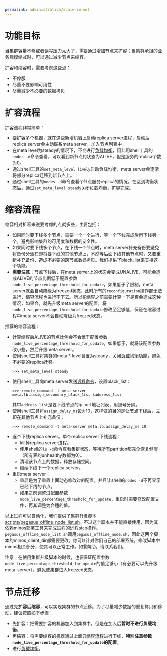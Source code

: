 ```yaml
---
permalink: administration/scale-in-out
---
```


# 功能目标

当集群容量不够或者读写压力太大了，需要通过增加节点来扩容；当集群承担的业务规模缩减时，可以通过减少节点来缩容。

扩容和缩容时，需要考虑这些点：
* 不停服
* 尽量不要影响可用性
* 尽量减少不必要的数据拷贝

# 扩容流程

扩容流程非常简单：
* 要扩容多个机器，就在这些新增机器上启动replica server进程，启动后replica server会主动联系meta server，加入节点列表中。
* 在meta level为steady的情况下，不会进行[负载均衡](rebalance)，因此用shell工具的`nodes -d`命令查看，可以看到新节点的状态为ALIVE，但是服务的replica个数为0。
* 通过shell工具的`set_meta_level lively`启动负载均衡，meta server会逐渐将部分replica迁移到新节点上。
* 通过shell工具的`nodes -d`命令查看个节点服务replica的情况，在达到均衡状态后，通过`set_meta_level steady`关闭负载均衡，扩容完成。

# 缩容流程

缩容相对扩容来说要考虑的点就多些，主要包括：
* 如果同时要下线多个节点，需要一个一个进行，等一个下线完成后再下线另一个，避免影响集群的可用度和数据的安全性。
* 如果同时要下线多个节点，在下线一个节点时，meta server补充备份要避免将备份分派在即将要下线的其他节点上，不然等后面下线其他节点时，又要重新补充备份，造成不必要的跨节点数据拷贝。我们提供了black_list来支持这个功能。
* **需要注意**：节点下线后，在meta server上的状态会变成UNALIVE，可能会造成ALIVE的节点比例低于配置参数`node_live_percentage_threshold_for_update`，如果低于了限制，meta server就会自动降级为freezed状态，此时所有的`reconfiguration`操作都无法进行，缩容流程也进行不下去。所以在缩容之前需要计算一下是否会造成这种情况，如果会，就先升级meta server的配置，将`node_live_percentage_threshold_for_update`修改至足够低，保证在缩容过程中meta server不会自动降级为freezed状态。

推荐的缩容流程：
* 计算缩容后ALIVE的节点比例会不会低于配置参数`node_live_percentage_threshold_for_update`，如果低于，就将该配置参数改小些，然后升级meta server。
* 使用shell工具将集群的meta * level设置为steady，关闭[负载均衡功能](rebalance)，避免不必要的replica迁移。
  ```
  >>> set_meta_level steady
  ```
* 使用shell工具向meta server发送[远程命令](remote-commands#meta-server)，设置black_list：
  ```
  >>> remote_command -t meta-server meta.lb.assign_secondary_black_list $address_list
  ```
  其中`address_list`是要下线节点的ip:port地址列表，用逗号分隔。
* 使用shell工具将`assign_delay_ms`设为10，这样做的目的是让节点下线后，立即在其他节点上补充备份：
  ```
  >>> remote_command -t meta-server meta.lb.assign_delay_ms 10
  ```
* 逐个下线replica server。单个replica server下线流程：
  * kill掉replica server进程。
  * 使用shell的`ls -d`命令查看集群状态，等待所有partition都完全恢复健康（所有表的unhealthy数都为0）。
  * 清理该节点上的数据，释放存储空间。
  * 继续下线下一个replica server。
* 重启meta server：
  * 重启是为了重置上面动态修改过的配置，并且让shell的`nodes -d`不再显示已经下线的节点。
  * 如果之前调整过配置参数`node_live_percentage_threshold_for_update`，重启时需要修改配置文件，再其调整为合适的值。

以上过程可以自动化，我们提供了集群升级脚本[scripts/pegasus_offline_node_list.sh](https://github.com/XiaoMi/pegasus/blob/master/scripts/pegasus_offline_node_list.sh)。不过这个脚本并不能直接使用，因为其依赖minos部署工具来完成进程的远程stop操作。`pegasus_offline_node_list.sh`调用`pegasus_offline_node.sh`，因此这两个脚本的minos_client_dir都需要更改。你可以针对你们自己的部署系统，修改脚本中minos相关部分，使其可以正常工作。如需帮助，请联系我们。

注意：在使用集群升级脚本的时候，也要保证配置参数`node_live_percentage_threshold_for_update`的值足够小（有必要可以先升级meta-server），避免使集群进入freezed状态。

# 节点迁移
通过先**扩容**后**缩容**，可以实现集群的节点迁移。为了尽量减少数据的重复拷贝和移动，建议按照如下步骤：
* 先扩容：把需要扩容的机器加入到集群中，但是在加入后**暂时不进行负载均衡**。
* 再缩容：将需要缩容的机器通过上面的[缩容流程](#缩容流程)进行下线，**特别注意参数`node_live_percentage_threshold_for_update`的配置**。
* 进行[负载均衡](rebalance)。
